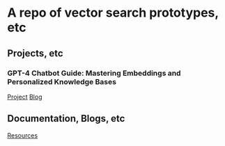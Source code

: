 # A repo of vector search prototypes, etc

## Projects, etc

### GPT-4 Chatbot Guide: Mastering Embeddings and Personalized Knowledge Bases

[Project](/projects/legislation_knowledge_base/)
[Blog](https://medium.com/codex/gpt-4-chatbot-guide-mastering-embeddings-and-personalized-knowledge-bases-f58290e81cf4)

## Documentation, Blogs, etc

[Resources](/documents/RESOURCES.md)